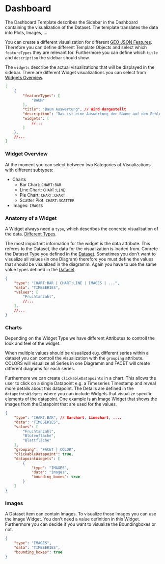 # Dashboard
The Dashboard Template describes the Sidebar in the Dashboard containing the visualization of the Dataset. The template translates the data into Plots, Images, ...

You can create a different visualization for different [GEO JSON Features](###Geo-Data-Structure). Therefore you can define different Template Objects and select which `featureTypes` they are relevant for. Furthermore you can define which `title` and `description` the sidebar should show.

The `widgets` describe the actual visualizations that will be displayed in the sidebar. There are different Widget visualizations you can select from [Widgets Overview](###-Widget-Overview).

```json 
[
    {
        "featureTypes": [
            "BAUM"
        ], 
        "title": "Baum Auswertung", // Wird dargestellt
        "description": "Das ist eine Auswertung der Bäume auf dem Fehld", // Wird dargestellt
        "widgets": [
            //...
        ]
    },
    //...
]
```
### Widget Overview
At the moment you can select between two Kategories of Visualizations with different subtypes:
- Charts 
    - Bar Chart: `CHART:BAR`
    - Line Chart: `CHART:LINE`
    - Pie Chart: `CHART:CHART`
    - Scatter Plot: `CHART:SCATTER`
- Images: `IMAGES`

### Anatomy of a Widget
A Widget always need a `type`, which describes the concrete visualisation of the data. [Different Types](###-Widget-Overview). 

The most important information for the widget is the data attribute. This referes to the Dataset, the data for the visualization is loaded from. Conrete the Dataset Type you defined in the [Dataset](###Dataset-Datastructure). Sometimes you don't want to visualize all values (in one Diagram) therefore you must define the values that should be visualized in the diagramm. Again you have to use the same value types defined in the [Dataset](###Dataset-Datastructure).


```json 
{
    "type": "CHART:BAR | CHART:LINE | IMAGES | ...", 
    "data": "TIMESERIES",
    "values": [
        "Fruchtanzahl",
        //...
    ],
    //...
}
```

### Charts
Depending on the Widget Type we have different Attributes to controll the look and feel of the widget. 

When multiple values should be visualized e.g. different series within a dataset you can controll the visualization with the `grouping` attribute. COLORS will visualize all Series in one Diagramm and FACET will create different diagrams for each series. 

Furthermore we can create `clickableDatapoints` in a chart. This allows the user to click on a single Datapoint e.g. a Timeseries Timestamp and reveal more details about this datapoint. The Details are defined in the `datapointsWidgets` where you can include Widgets that visualize specific elements of the datapoint. One example is an Image Widget that shows the images from the Datapoint that are used for the values. 

```json 
{   
    "type": "CHART:BAR", // Barchart, Linechart, ....
    "data": "TIMESERIES",
    "values": [
        "Fruchtanzahl",
        "Blütenfläche",
        "Blattfläche"
    ],
    "grouping": "FACET | COLOR",
    "clickableDatapoint": true,
    "datapointWidgets": [
        {
            "type": "IMAGES",
            "data": "images",
            "bounding_boxes": true
        }
    ]
}
```

### Images
A Dataset item can contain Images. To visualize those Images you can use the image Widget. You don't need a value definition in this Widget. Furthermore you can decide if you want to visualize the Boundingboxes or not. 

```json 
{
    "type": "IMAGES",
    "data": "TIMESERIES",
    "bounding_boxes": true
}
```

